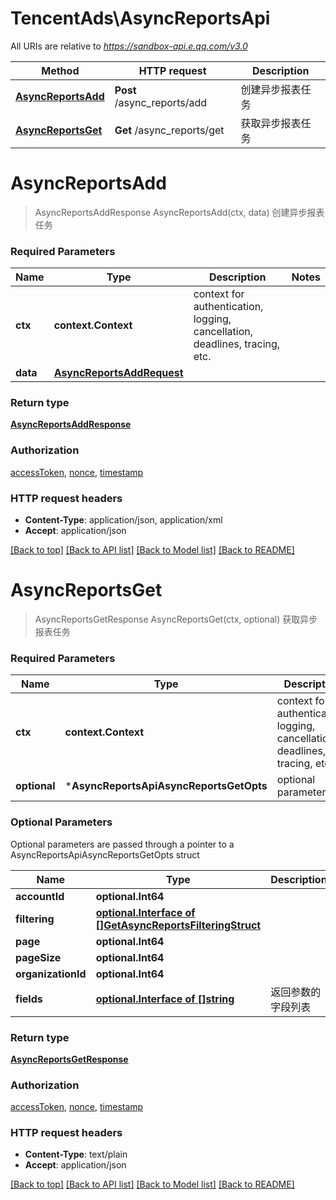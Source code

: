 # TencentAds\AsyncReportsApi

All URIs are relative to *https://sandbox-api.e.qq.com/v3.0*

Method | HTTP request | Description
------------- | ------------- | -------------
[**AsyncReportsAdd**](AsyncReportsApi.md#AsyncReportsAdd) | **Post** /async_reports/add | 创建异步报表任务
[**AsyncReportsGet**](AsyncReportsApi.md#AsyncReportsGet) | **Get** /async_reports/get | 获取异步报表任务


# **AsyncReportsAdd**
> AsyncReportsAddResponse AsyncReportsAdd(ctx, data)
创建异步报表任务

### Required Parameters

Name | Type | Description  | Notes
------------- | ------------- | ------------- | -------------
 **ctx** | **context.Context** | context for authentication, logging, cancellation, deadlines, tracing, etc.
  **data** | [**AsyncReportsAddRequest**](AsyncReportsAddRequest.md)|  | 

### Return type

[**AsyncReportsAddResponse**](AsyncReportsAddResponse.md)

### Authorization

[accessToken](../README.md#accessToken), [nonce](../README.md#nonce), [timestamp](../README.md#timestamp)

### HTTP request headers

 - **Content-Type**: application/json, application/xml
 - **Accept**: application/json

[[Back to top]](#) [[Back to API list]](../README.md#documentation-for-api-endpoints) [[Back to Model list]](../README.md#documentation-for-models) [[Back to README]](../README.md)

# **AsyncReportsGet**
> AsyncReportsGetResponse AsyncReportsGet(ctx, optional)
获取异步报表任务

### Required Parameters

Name | Type | Description  | Notes
------------- | ------------- | ------------- | -------------
 **ctx** | **context.Context** | context for authentication, logging, cancellation, deadlines, tracing, etc.
 **optional** | ***AsyncReportsApiAsyncReportsGetOpts** | optional parameters | nil if no parameters

### Optional Parameters
Optional parameters are passed through a pointer to a AsyncReportsApiAsyncReportsGetOpts struct

Name | Type | Description  | Notes
------------- | ------------- | ------------- | -------------
 **accountId** | **optional.Int64**|  | 
 **filtering** | [**optional.Interface of []GetAsyncReportsFilteringStruct**](GetAsyncReportsFilteringStruct.md)|  | 
 **page** | **optional.Int64**|  | 
 **pageSize** | **optional.Int64**|  | 
 **organizationId** | **optional.Int64**|  | 
 **fields** | [**optional.Interface of []string**](string.md)| 返回参数的字段列表 | 

### Return type

[**AsyncReportsGetResponse**](AsyncReportsGetResponse.md)

### Authorization

[accessToken](../README.md#accessToken), [nonce](../README.md#nonce), [timestamp](../README.md#timestamp)

### HTTP request headers

 - **Content-Type**: text/plain
 - **Accept**: application/json

[[Back to top]](#) [[Back to API list]](../README.md#documentation-for-api-endpoints) [[Back to Model list]](../README.md#documentation-for-models) [[Back to README]](../README.md)

